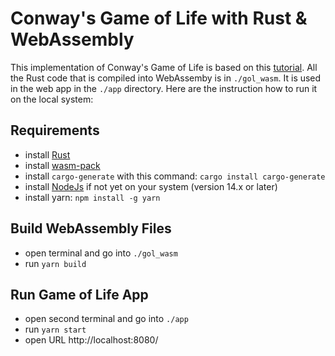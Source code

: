 # Conway's Game of Life with Rust & WebAssembly

This implementation of Conway's Game of Life is based on this [tutorial](https://rustwasm.github.io/docs/book/game-of-life/introduction.html). All the Rust code that is compiled into WebAssemby is in `./gol_wasm`. It is used in the web app in the `./app` directory. Here are the instruction how to run it on the local system:

## Requirements

* install [Rust](https://www.rust-lang.org/tools/install)
* install [wasm-pack](https://rustwasm.github.io/wasm-pack/installer/)
* install `cargo-generate` with this command: `cargo install cargo-generate`
* install [NodeJs](https://nodejs.org/en/download/package-manager/) if not yet on your system (version 14.x or later)
* install yarn: `npm install -g yarn`

## Build WebAssembly Files

* open terminal and go into `./gol_wasm`
* run `yarn build`

## Run Game of Life App

* open second terminal and go into `./app`
* run `yarn start`
* open URL http://localhost:8080/